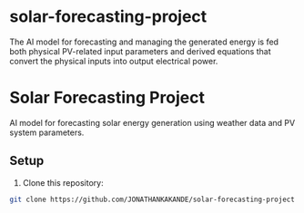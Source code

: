 # solar-forecasting-project
The AI model for forecasting and managing the generated energy is fed both physical PV-related input parameters and derived equations that convert the physical inputs into output electrical power.

# Solar Forecasting Project

AI model for forecasting solar energy generation using weather data and PV system parameters.

## Setup

1. Clone this repository:
```bash
git clone https://github.com/JONATHANKAKANDE/solar-forecasting-project
